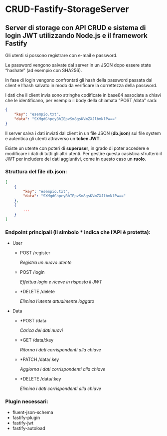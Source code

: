 # CRUD-Fastify-StorageServer
## Server di storage con API CRUD e sistema di login JWT utilizzando Node.js e il framework Fastify
Gli utenti si possono registrare con e-mail e password.

Le password vengono salvate dal server in un JSON dopo essere state “hashate” (ad esempio con SHA256). 

In fase di login vengono confrontati gli hash della password passata dal client e l’hash salvato in modo da verificare la correttezza della password.

I dati che il client invia sono stringhe codificate in base64 associate a chiavi che le identificano, per esempio il body della chiamata "POST /data" sarà:

```json
{ 
    "key": "esempio.txt",
    "data": "SXMgdGhpcyBhIEpvSm8gsKVmZXJlbmNlPw=="
}
```

Il server salva i dati inviati dal client in un file JSON (**db.json**) sul file system e autentica gli utenti attraverso un **token JWT**.

Esiste un utente con poteri di **superuser**, in grado di poter accedere e modificare i dati di tutti gli altri utenti. Per gestire questa casistica sfrutterò il JWT per includere dei dati aggiuntivi, come in questo caso un **ruolo**.

### **Struttura del file db.json:**
```json
[
    {
        "key": "esempio.txt",
        "data": "SXMgdGhpcyBhIEpvSm8gsKVmZXJlbmNlPw=="
    },
    {
        ...
    } 
]
```

### **Endpoint principali** (Il simbolo * indica che l’API è protetta):
- User
    - POST /register
    
        _Registra un nuovo utente_
    - POST /login
    
        _Effettua login e riceve in risposta il JWT_
    - *DELETE /delete
    
        _Elimina l’utente attualmente loggato_
- Data
    - *POST /data
    
        _Carica dei dati nuovi_
    - *GET /data/:key
    
        _Ritorna i dati corrispondenti alla chiave_
    - *PATCH /data/:key
    
        _Aggiorna i dati corrispondenti alla chiave_
    - *DELETE /data/:key
    
        _Elimina i dati corrispondenti alla chiave_	

### **Plugin necessari**:
- fluent-json-schema
- fastify-plugin
- fastify-jwt
- fastify-autoload 


